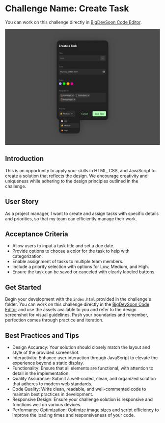 # Challenge Name: Create Task

You can work on this challenge directly in [BigDevSoon Code Editor](https://app.bigdevsoon.me/challenges/create-task/browser).

![Create Task Design](./design.png)

## Introduction

This is an opportunity to apply your skills in HTML, CSS, and JavaScript to create a solution that reflects the design. We encourage creativity and uniqueness while adhering to the design principles outlined in the challenge.

## User Story

As a project manager, I want to create and assign tasks with specific details and priorities, so that my team can efficiently manage their work.

## Acceptance Criteria

- Allow users to input a task title and set a due date.
- Provide options to choose a color for the task to help with categorization.
- Enable assignment of tasks to multiple team members.
- Include a priority selection with options for Low, Medium, and High.
- Ensure the task can be saved or canceled with clearly labeled buttons.

## Get Started

Begin your development with the `index.html` provided in the challenge's folder. You can work on this challenge directly in the [BigDevSoon Code Editor](https://app.bigdevsoon.me/challenges/create-task/browser) and use the assets available to you and refer to the design screenshot for visual guidelines. Push your boundaries and remember, perfection comes through practice and iteration.

## Best Practices and Tips

- Design Accuracy: Your solution should closely match the layout and style of the provided screenshot.
- Interactivity: Enhance user interaction through JavaScript to elevate the experience beyond a static display.
- Functionality: Ensure that all elements are functional, with attention to detail in the implementation.
- Quality Assurance: Submit a well-coded, clean, and organized solution that adheres to modern web standards.
- Code Quality: Write clean, readable, and well-commented code to maintain best practices in development.
- Responsive Design: Ensure your challenge solution is responsive and functions well on various devices.
- Performance Optimization: Optimize image sizes and script efficiency to improve the loading times and responsiveness of your code.
